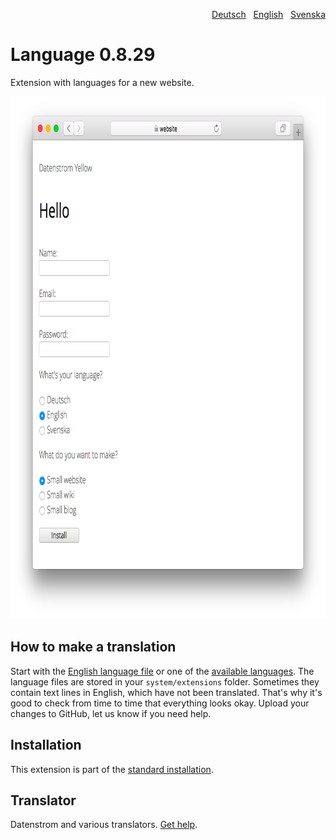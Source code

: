 <p align="right"><a href="README-de.md">Deutsch</a> &nbsp; <a href="README.md">English</a> &nbsp; <a href="README-sv.md">Svenska</a></p>

# Language 0.8.29

Extension with languages for a new website.

<p align="center"><img src="language-screenshot.png?raw=true" width="795" height="836" alt="Screenshot"></p>

## How to make a translation

Start with the [English language file](https://github.com/datenstrom/yellow-extensions/blob/master/source/english/english.txt) or one of the [available languages](https://github.com/datenstrom/yellow-extensions#languages). The language files are stored in your `system/extensions` folder. Sometimes they contain text lines in English, which have not been translated. That's why it's good to check from time to time that everything looks okay. Upload your changes to GitHub, let us know if you need help.

## Installation

This extension is part of the [standard installation](https://github.com/datenstrom/yellow).

## Translator

Datenstrom and various translators. [Get help](https://datenstrom.se/yellow/help/).
